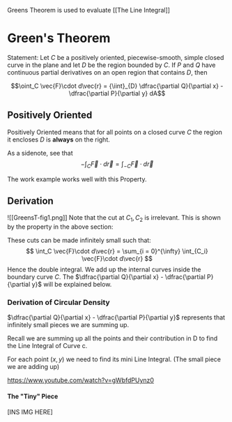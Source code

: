 Greens Theorem is used to evaluate [[The Line Integral]]

# Green's Theorem

Statement: Let $C$ be a positively oriented, piecewise-smooth, simple
closed curve in the plane and let $D$ be the region bounded by $C$. If $P$ and $Q$ have
continuous partial derivatives on an open region that contains $D$, then


$$\oint_C \vec{F}\cdot d\vec{r} = {\iint}_{D} \dfrac{\partial Q}{\partial x} - \dfrac{\partial P}{\partial y} dA$$





## Positively Oriented
 Positively Oriented means that for all points on a closed curve $C$ the region it encloses $D$ is **always** on the right. 
 
 As a sidenote, see that 
 $$
 -\int_C \vec{F}\cdot d\vec{r} = \int_{-C}\vec{F}\cdot d\vec{r}
$$

The work example works well with this Property. 

## Derivation
![[GreensT-fig1.png]]
Note that the cut at $C_1, C_2$ is irrelevant. This is shown by the property in the above section: 

These cuts can be made infinitely small such that:
$$
\int_C \vec{F}\cdot d\vec{r} = \sum_{i = 0}^{\infty} \int_{C_i} \vec{F}\cdot d\vec{r}
$$
Hence the double integral. We add up the internal curves inside the boundary curve $C$. 
The $\dfrac{\partial Q}{\partial x} - \dfrac{\partial P}{\partial y}$ will be explained below.


### Derivation of Circular Density

 $\dfrac{\partial Q}{\partial x} - \dfrac{\partial P}{\partial y}$ represents that infinitely small pieces we are summing up.
 
 Recall we are summing up all the points and their contribution in D to find the Line Integral of Curve c.
 
 For each point $(x, y)$ we need to find its mini Line Integral. (The small piece we are adding up)
 
 https://www.youtube.com/watch?v=gWbfdPUynz0
 
 #### The "Tiny" Piece
 
[INS IMG HERE]
